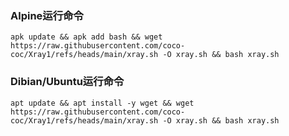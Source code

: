 ### **Alpine运行命令**
```
apk update && apk add bash && wget https://raw.githubusercontent.com/coco-coc/Xray1/refs/heads/main/xray.sh -O xray.sh && bash xray.sh
```
### **Dibian/Ubuntu运行命令**
```
apt update && apt install -y wget && wget https://raw.githubusercontent.com/coco-coc/Xray1/refs/heads/main/xray.sh -O xray.sh && bash xray.sh
```
